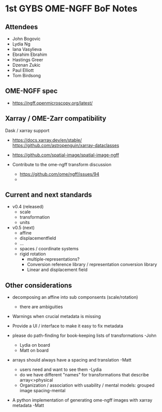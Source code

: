 # 1st GYBS OME-NGFF BoF Notes

## Attendees

- John Bogovic
- Lydia Ng
- Iana Vasylieva
- Ebrahim Ebrahim
- Hastings Greer
- Dzenan Zukic
- Paul Elliott
- Tom Birdsong
 
## OME-NGFF spec

- https://ngff.openmicroscopy.org/latest/

## Xarray / OME-Zarr compatibility

Dask / xarray support

- https://docs.xarray.dev/en/stable/
https://github.com/astropenguin/xarray-dataclasses
- https://github.com/spatial-image/spatial-image-ngff

- Contribute to the ome-ngff transform discussion
  - https://github.com/ome/ngff/issues/94 
  - 
  

## Current and next standards

- v0.4 (released)
    - scale
    - transformation
    - units
- v0.5 (next)
    - affine
    - displacementfield
    - ...
    - spaces / coordinate systems
    - rigid rotation
        - multiple-representations?
        - Conversion reference library / representation conversion library
        - Linear and displacement field


## Other considerations

* decomposing an affine into sub componsents (scale/rotation)
  * there are ambiguities
* Warnings when crucial metadata is missing
* Provide a UI / interface to make it easy to fix metadata

* please do path-finding for book-keeping lists of transformations -John
  *  Lydia on board
  *  Matt on board
* arrays should always have a spacing and translation -Matt
  * users need and want to see them -Lydia
  * do we have different "names" for transformations that describe array<>physical
  * Organization / association with usability / mental models: grouped image spacing-mental
* A python implementation of generating ome-ngff images with xarray metadata -Matt